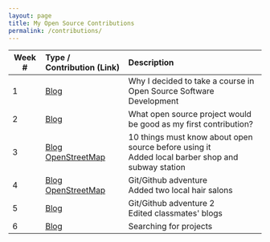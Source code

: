 ```yaml
---
layout: page
title: My Open Source Contributions
permalink: /contributions/
---
```


<!--
Type of the contribution should be "Wikipedia edit", "OpenStreet Map feature", "Project Documentation", "Project Code", "Blog Edit", etc.

The description should include a brief summary of what you did.

Replace the first row below with your contribution.

-->





| Week # | Type / Contribution (Link) | Description |
|---|:---|:---|
| 1 | [Blog](https://hunter-college-ossd-fall-2019.github.io/nancydocode-weekly/week01/) | Why I decided to take a course in Open Source Software Development |
| 2 | [Blog](https://hunter-college-ossd-fall-2019.github.io/nancydocode-weekly/week02/) | What open source project would be good as my first contribution? |
| 3 | [Blog](https://hunter-college-ossd-fall-2019.github.io/nancydocode-weekly/week03/)<br>[OpenStreetMap](https://www.openstreetmap.org/changeset/74404500) | 10 things must know about open source before using it<br>Added local barber shop and subway station |
| 4 | [Blog](https://hunter-college-ossd-fall-2019.github.io/nancydocode-weekly/week04/)<br>[OpenStreetMap](https://www.openstreetmap.org/changeset/74786743#map=19/40.77031/-73.95781) | Git/Github adventure<br>Added two local hair salons |
| 5 | [Blog](https://hunter-college-ossd-fall-2019.github.io/nancydocode-weekly/week05/) | Git/Github adventure 2<br>Edited classmates' blogs |
| 6 | [Blog](https://hunter-college-ossd-fall-2019.github.io/nancydocode-weekly/week06/) | Searching for projects |
